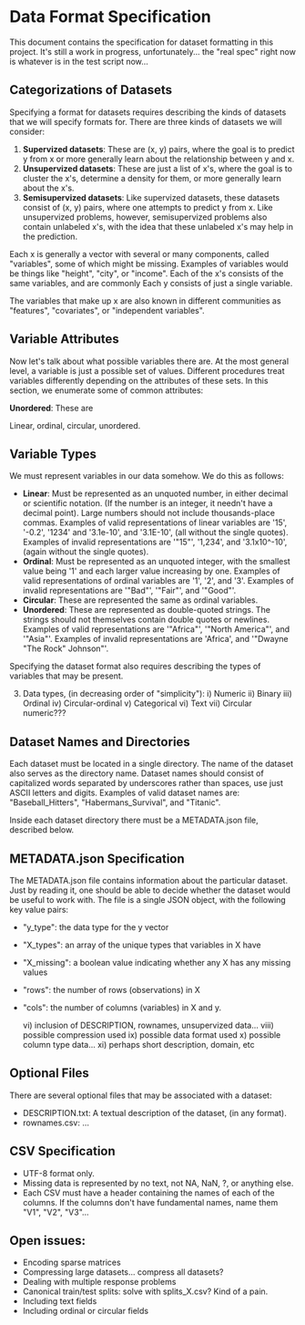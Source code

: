 # Data Format Specification

This document contains the specification for dataset formatting in this project.
It's still a work in progress, unfortunately... the "real spec" right now is
whatever is in the test script now...


## Categorizations of Datasets

Specifying a format for datasets requires describing the kinds of datasets that
we will specify formats for. There are three kinds of datasets we will consider:

1.  **Supervized datasets**: These are (x, y) pairs, where the goal is to
    predict y from x or more generally learn about the relationship between y
    and x.
2.  **Unsupervized datasets**: These are just a list of x's, where the goal is
    to cluster the x's, determine a density for them, or more generally learn
    about the x's.
3.  **Semisupervized datasets**: Like supervized datasets, these datasets
    consist of (x, y) pairs, where one attempts to predict y from x. Like
    unsupervized problems, however, semisupervized problems also contain
    unlabeled x's, with the idea that these unlabeled x's may help in the
    prediction.

Each x is generally a vector with several or many components, called
"variables", some of which might be missing. Examples of variables would be
things like "height", "city", or "income". Each of the x's consists of the same
variables, and are commonly  Each y consists of just a single variable.

The variables that make up x are also known in different communities as 
"features", "covariates", or "independent variables".


## Variable Attributes

Now let's talk about what possible variables there are. At the most general
level, a variable is just a possible set of values. Different procedures treat
variables differently depending on the attributes of these sets. In this
section, we enumerate some of common attributes:

**Unordered**: These are

Linear, ordinal, circular, unordered.


## Variable Types

We must represent variables in our data somehow. We do this as follows:

* **Linear**: Must be represented as an unquoted number, in either decimal or
  scientific notation. (If the number is an integer, it needn't have a decimal
point). Large numbers should not include thousands-place commas. Examples of
valid representations of linear variables are '15', '-0.2', '1234' and
'3.1e-10', and '3.1E-10', (all without the single quotes). Examples of invalid
representations are '"15"', '1,234', and '3.1x10^-10', (again without the single
quotes).
* **Ordinal**: Must be represented as an unquoted integer, with the smallest
  value being '1' and each larger value increasing by one. Examples of valid
representations of ordinal variables are '1', '2', and '3'. Examples of invalid
representations are '"Bad"', '"Fair"', and '"Good"'.
* **Circular**: These are represented the same as ordinal variables.
* **Unordered**: These are represented as double-quoted strings. The strings
  should not themselves contain double quotes or newlines. Examples of valid
representations are '"Africa"', '"North America"', and '"Asia"'. Examples of
invalid representations are 'Africa', and '"Dwayne "The Rock" Johnson"'.

Specifying the dataset format also requires describing the types of variables
that may be present.

3) Data types, (in decreasing order of "simplicity"):
    i) Numeric
    ii) Binary
    iii) Ordinal
    iv) Circular-ordinal
    v) Categorical
    vi) Text
    vii) Circular numeric???


## Dataset Names and Directories

Each dataset must be located in a single directory. The name of the dataset also
serves as the directory name. Dataset names should consist of capitalized words
separated by underscores rather than spaces, use just ASCII letters and digits.
Examples of valid dataset names are: "Baseball\_Hitters", "Habermans\_Survival",
and "Titanic".

Inside each dataset directory there must be a METADATA.json file, described
below.


## METADATA.json Specification

The METADATA.json file contains information about the particular dataset. Just
by reading it, one should be able to decide whether the dataset would be useful
to work with. The file is a single JSON object, with the following key value
pairs:

* "y\_type": the data type for the y vector
* "X\_types": an array of the unique types that variables in X have
* "X\_missing": a boolean value indicating whether any X has any missing values
* "rows": the number of rows (observations) in X
* "cols": the number of columns (variables) in X and y.

    vi) inclusion of DESCRIPTION, rownames, unsupervized data...
    viii) possible compression used
    ix) possible data format used
    x) possible column type data...
    xi) perhaps short description, domain, etc


## Optional Files

There are several optional files that may be associated with a dataset:

* DESCRIPTION.txt: A textual description of the dataset, (in any format).
* rownames.csv: ...


## CSV Specification

* UTF-8 format only.
* Missing data is represented by no text, not NA, NaN, ?, or anything else.
* Each CSV must have a header containing the names of each of the columns. If
  the columns don't have fundamental names, name them "V1", "V2", "V3"...


## Open issues:

* Encoding sparse matrices
* Compressing large datasets... compress all datasets?
* Dealing with multiple response problems
* Canonical train/test splits: solve with splits\_X.csv? Kind of a pain.
* Including text fields
* Including ordinal or circular fields
